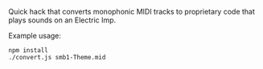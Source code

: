 Quick hack that converts monophonic MIDI tracks to proprietary code that plays sounds on an Electric Imp.

Example usage:

    npm install
    ./convert.js smb1-Theme.mid
